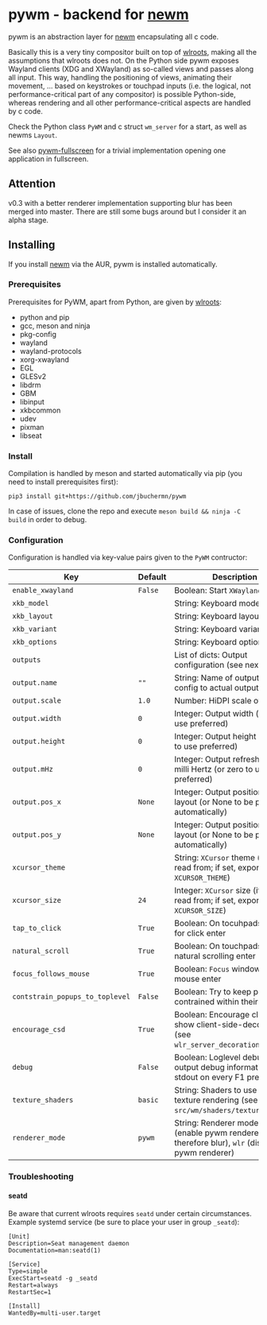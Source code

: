 # pywm - backend for [newm](https://github.com/jbuchermn/newm)

pywm is an abstraction layer for [newm](https://github.com/jbuchermn/newm) encapsulating all c code.

Basically this is a very tiny compositor built on top of [wlroots](https://github.com/swaywm/wlroots), making all the assumptions that wlroots does not. On the Python side pywm exposes Wayland clients (XDG and XWayland) as so-called views and passes along all input. This way, handling the positioning of views, animating their movement, ... based on keystrokes or touchpad inputs (i.e. the logical, not performance-critical part of any compositor) is possible Python-side, whereas rendering and all other performance-critical aspects are handled by c code.

Check the Python class `PyWM` and c struct `wm_server` for a start, as well as newms `Layout`. 

See also [pywm-fullscreen](https://github.com/jbuchermn/pywm-fullscreen) for a trivial implementation opening one application in fullscreen.

## Attention

v0.3 with a better renderer implementation supporting blur has been merged into master. There are still some bugs around but I consider it an alpha stage.

## Installing

If you install [newm](https://github.com/jbuchermn/newm) via the AUR, pywm is installed automatically.

### Prerequisites

Prerequisites for PyWM, apart from Python, are given by [wlroots](https://github.com/swaywm/wlroots):

* python and pip
* gcc, meson and ninja
* pkg-config
* wayland
* wayland-protocols
* xorg-xwayland
* EGL
* GLESv2
* libdrm
* GBM
* libinput
* xkbcommon
* udev
* pixman
* libseat

### Install

Compilation is handled by meson and started automatically via pip (you need to install prerequisites first):

```
pip3 install git+https://github.com/jbuchermn/pywm
```

In case of issues, clone the repo and execute `meson build && ninja -C build` in order to debug.

### Configuration

Configuration is handled via key-value pairs given to the `PyWM` contructor:

| Key                             | Default    | Description                                                                                             |
|---------------------------------|------------|---------------------------------------------------------------------------------------------------------|
| `enable_xwayland`               | `False`    | Boolean: Start `XWayland`                                                                               |
| `xkb_model`                     |            | String: Keyboard model (`xkb`)                                                                          |
| `xkb_layout`                    |            | String: Keyboard layout (`xkb`)                                                                         |
| `xkb_variant`                   |            | String: Keyboard variant (`xkb`)                                                                        |
| `xkb_options`                   |            | String: Keyboard options (`xkb`)                                                                        |
| `outputs`                       |            | List of dicts: Output configuration (see next lines)                                                    |
| `output.name`                   | `""`       | String: Name of output to attach config to actual output                                                |
| `output.scale`                  | `1.0`      | Number: HiDPI scale of output                                                                           |
| `output.width`                  | `0`        | Integer: Output width (or zero to use preferred)                                                        |
| `output.height`                 | `0`        | Integer: Output height (or zero to use preferred)                                                       |
| `output.mHz`                    | `0`        | Integer: Output refresh rate in milli Hertz (or zero to use preferred)                                  |
| `output.pos_x`                  | `None`     | Integer: Output position x in layout (or None to be placed automatically)                               |
| `output.pos_y`                  | `None`     | Integer: Output position y in layout (or None to be placed automatically)                               |
| `xcursor_theme`                 |            | String: `XCursor` theme (if not set, read from; if set, exported to `XCURSOR_THEME`)                    |
| `xcursor_size`                  | `24`       | Integer: `XCursor` size  (if not set, read from; if set, exported to `XCURSOR_SIZE`)                    |
| `tap_to_click`                  | `True`     | Boolean: On tocuhpads use tap for click enter                                                           |
| `natural_scroll`                | `True`     | Boolean: On touchpads use natural scrolling enter                                                       |
| `focus_follows_mouse`           | `True`     | Boolean: `Focus` window upon mouse enter                                                                |
| `contstrain_popups_to_toplevel` | `False`    | Boolean: Try to keep popups contrained within their window                                              |
| `encourage_csd`                 | `True`     | Boolean: Encourage clients to show client-side-decorations (see `wlr_server_decoration_manager`)        |
| `debug`                         | `False`    | Boolean: Loglevel debug plus output debug information to stdout on every F1 press                       |
| `texture_shaders`               | `basic`    | String: Shaders to use for texture rendering (see `src/wm/shaders/texture`)                             |
| `renderer_mode`                 | `pywm`     | String: Renderer mode, `pywm` (enable pywm renderer, and therefore blur), `wlr` (disable pywm renderer) |


### Troubleshooting

#### seatd

Be aware that current wlroots requires `seatd` under certain circumstances. Example systemd service (be sure to place your user in group `_seatd`):

```
[Unit]
Description=Seat management daemon
Documentation=man:seatd(1)

[Service]
Type=simple
ExecStart=seatd -g _seatd
Restart=always
RestartSec=1

[Install]
WantedBy=multi-user.target
```
